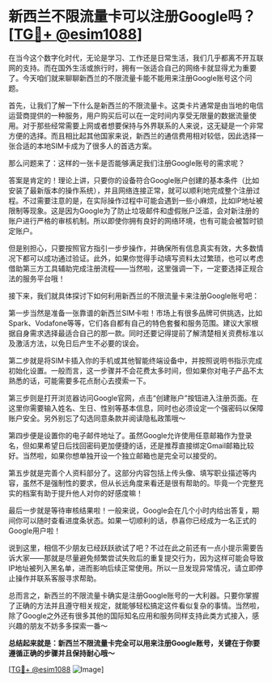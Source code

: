 # 新西兰不限流量卡可以注册Google吗？[[TG💪+ @esim1088](https://t.me/s/esim1088)]

在当今这个数字化时代，无论是学习、工作还是日常生活，我们几乎都离不开互联网的支持。而在国外生活或旅行时，拥有一张适合自己的网络卡就显得尤为重要了。今天咱们就来聊聊新西兰的不限流量卡能不能用来注册Google账号这个问题。

首先，让我们了解一下什么是新西兰的不限流量卡。这类卡片通常是由当地的电信运营商提供的一种服务，用户购买后可以在一定时间内享受无限量的数据流量使用。对于那些经常需要上网或者想要保持与外界联系的人来说，这无疑是一个非常方便的选择。而且相比起其他国家来说，新西兰的通信费用相对较低，因此选择一张合适的本地SIM卡成为了很多人的首选方案。

那么问题来了：这样的一张卡是否能够满足我们注册Google账号的需求呢？

答案是肯定的！理论上讲，只要你的设备符合Google账户创建的基本条件（比如安装了最新版本的操作系统），并且网络连接正常，就可以顺利地完成整个注册过程。不过需要注意的是，在实际操作过程中可能会遇到一些小麻烦，比如IP地址被限制等现象。这是因为Google为了防止垃圾邮件和虚假账户泛滥，会对新注册的账户进行严格的审核机制。所以即使你拥有良好的网络环境，也有可能会被暂时锁定账户。

但是别担心，只要按照官方指引一步步操作，并确保所有信息真实有效，大多数情况下都可以成功通过验证。此外，如果你觉得手动填写资料太过繁琐，也可以考虑借助第三方工具辅助完成注册流程——当然啦，这里强调一下，一定要选择正规合法的服务平台哦！

接下来，我们就具体探讨下如何利用新西兰的不限流量卡来注册Google账号吧：

第一步当然是准备一张靠谱的新西兰SIM卡啦！市场上有很多品牌可供挑选，比如Spark、Vodafone等等，它们各自都有自己的特色套餐和服务范围。建议大家根据自身需求选择最适合自己的那一款。同时还要记得提前了解清楚相关资费标准以及激活方法，以免日后产生不必要的误会。

第二步就是将SIM卡插入你的手机或其他智能终端设备中，并按照说明书指示完成初始化设置。一般而言，这一步骤并不会花费太多时间，但如果你对电子产品不太熟悉的话，可能需要多花点耐心去摸索一下。

第三步则是打开浏览器访问Google官网，点击“创建账户”按钮进入注册页面。在这里你需要输入姓名、生日、性别等基本信息，同时也必须设定一个强密码以保障账户安全。另外别忘了勾选同意条款并阅读隐私政策哦～

第四步便是设置你的电子邮件地址了。虽然Google允许使用任意邮箱作为登录名，但如果希望日后找回密码更加便捷的话，还是推荐直接绑定Gmail邮箱比较好。当然啦，如果你想单独开设一个独立邮箱也是完全可以接受的。

第五步就是完善个人资料部分了。这部分内容包括上传头像、填写职业描述等内容，虽然不是强制性的要求，但从长远角度来看还是很有帮助的。毕竟一个完整充实的档案有助于提升他人对你的好感度嘛！

最后一步就是等待审核结果啦！一般来说，Google会在几个小时内给出答复，期间你可以随时查看进度条状态。如果一切顺利的话，恭喜你已经成为一名正式的Google用户啦！

说到这里，相信不少朋友已经跃跃欲试了吧？不过在此之前还有一点小提示需要告诉大家——那就是尽量避免频繁尝试失败后的重复提交行为，因为这样可能会导致IP地址被列入黑名单，进而影响后续正常使用。所以一旦发现异常情况，请立即停止操作并联系客服寻求帮助。

总而言之，新西兰的不限流量卡确实是注册Google账号的一大利器。只要你掌握了正确的方法并且遵守相关规定，就能够轻松搞定这件看似复杂的事情。当然啦，除了Google之外还有很多其他的国际知名应用和服务同样支持此类方式接入，感兴趣的朋友不妨多多探索一番～

**总结起来就是：新西兰不限流量卡完全可以用来注册Google账号，关键在于你要遵循正确的步骤并且保持耐心哦～**

[[TG💪+ @esim1088](https://t.me/s/esim1088) ![Image](https://i.postimg.cc/4NQfJmqS/Snipaste-2025-05-13-00-14-12.png)]
